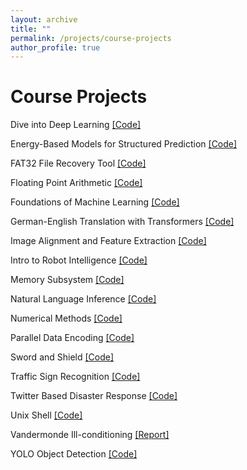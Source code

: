 ```yaml
---
layout: archive
title: ""
permalink: /projects/course-projects
author_profile: true
---
```


# Course Projects

Dive into Deep Learning
[[Code]](https://github.com/chuanyangjin/NYU-Course-Projects/tree/master/Dive%20into%20Deep%20Learning)

Energy-Based Models for Structured Prediction
[[Code]](https://github.com/chuanyangjin/NYU-Course-Projects/tree/master/Energy-Based%20Models%20for%20Structured%20Prediction)

FAT32 File Recovery Tool
[[Code]](https://github.com/chuanyangjin/NYU-Course-Projects/tree/master/FAT32%20File%20Recovery%20Tool)

Floating Point Arithmetic
[[Code]](https://github.com/chuanyangjin/NYU-Course-Projects/tree/master/Floating%20Point%20Arithmetic)

Foundations of Machine Learning
[[Code]](https://github.com/chuanyangjin/NYU-Course-Projects/tree/master/Foundations%20of%20Machine%20Learning)

German-English Translation with Transformers
[[Code]](https://github.com/chuanyangjin/NYU-Course-Projects/tree/master/German-English%20Translation%20with%20Transformers)

Image Alignment and Feature Extraction
[[Code]](https://github.com/chuanyangjin/NYU-Course-Projects/tree/master/Image%20Alignment%20and%20Feature%20Extraction)

Intro to Robot Intelligence
[[Code]](https://github.com/chuanyangjin/NYU-Course-Projects/tree/master/Intro%20to%20Robot%20Intelligence)

Memory Subsystem
[[Code]](https://github.com/chuanyangjin/NYU-Course-Projects/tree/master/Memory%20Subsystem)

Natural Language Inference
[[Code]](https://github.com/chuanyangjin/NYU-Course-Projects/tree/master/Natural%20Language%20Inference)

Numerical Methods
[[Code]](https://github.com/chuanyangjin/NYU-Course-Projects/tree/master/Numerical%20Methods)

Parallel Data Encoding
[[Code]](https://github.com/chuanyangjin/NYU-Course-Projects/tree/master/Parallel%20Data%20Encoding)

Sword and Shield
[[Code]](https://github.com/chuanyangjin/NYU-Course-Projects/tree/master/Sword%20and%20Shield)

Traffic Sign Recognition
[[Code]](https://github.com/chuanyangjin/NYU-Course-Projects/tree/master/Traffic%20Sign%20Recognition)

Twitter Based Disaster Response
[[Code]](https://github.com/chuanyangjin/NYU-Course-Projects/tree/master/Twitter%20Based%20Disaster%20Response)

Unix Shell
[[Code]](https://github.com/chuanyangjin/NYU-Course-Projects/tree/master/Unix%20Shell)

Vandermonde Ill-conditioning
[[Report]](https://github.com/chuanyangjin/NYU-Course-Projects/blob/master/Vandermonde%20Ill-conditioning/Ill-conditioning%20of%20Vandermonde%20Matrices.pdf)

YOLO Object Detection
[[Code]](https://github.com/chuanyangjin/NYU-Course-Projects/tree/master/YOLO%20Object%20Detection)